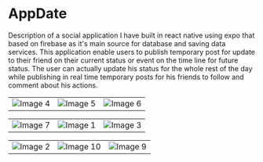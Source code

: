 # AppDate
Description of a social application I have built in react native using expo that based on firebase as it's main source for database and saving data services.
This application enable users to publish temporary post for update to their friend on their current status or event on the time line for future status.
The user can actually update his status for the whole rest of the day while publishing in real time temporary posts for his friends to follow and comment about his actions.


<table>
  <tr>
    <td align="center"><img src="https://github.com/eladpariv/AppDate/assets/96910425/ddb4a38e-a9a7-4825-8859-8403bd07e50a" alt="Image 4"></td>
    <td align="center"><img src="https://github.com/eladpariv/AppDate/assets/96910425/32cd0609-2018-441a-9eeb-1ac108da98b4" alt="Image 5"></td>
    <td align="center"><img src="https://github.com/eladpariv/AppDate/assets/96910425/f62b8d67-1739-447e-b7e3-1e274202954b" alt="Image 6"></td>
  </tr>
</table>
<table>
  <tr>
    <td align="center"><img src="https://github.com/eladpariv/AppDate/assets/96910425/24f1445d-2026-42a1-aaa3-cceff0ee09aa" alt="Image 7"></td>
    <td align="center"><img src="https://github.com/eladpariv/AppDate/assets/96910425/39b899a1-a33b-4255-b03b-4c1255fede57" alt="Image 1"></td>
    <td align="center"><img src="https://github.com/eladpariv/AppDate/assets/96910425/495a7726-49bf-4ba8-a1d5-3ec9aa5ff173" alt="Image 3"></td>
  </tr>
</table>


<table>
  <tr>
    <td align="center"><img src="https://github.com/eladpariv/AppDate/assets/96910425/d16bb785-4853-47b1-8aec-f3623eb700ba" alt="Image 2"></td>
    <td align="center"><img src="https://github.com/eladpariv/AppDate/assets/96910425/1826c475-9a6c-4aba-8e77-fecf389038ef" alt="Image 10"></td>
    <td align="center"><img src="https://github.com/eladpariv/AppDate/assets/96910425/4fb22b7b-3ad7-4c69-acc2-3efe50ad0c9e" alt="Image 9"></td>
  </tr>
</table>

<table>
  <tr>
    <!-- Add more rows as needed -->
  </tr>
</table>
